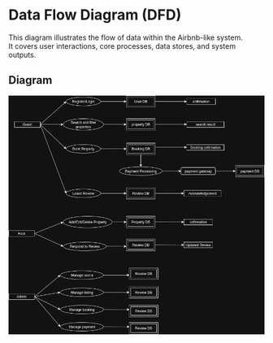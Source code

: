 # Data Flow Diagram (DFD)

This diagram illustrates the flow of data within the Airbnb-like system.  
It covers user interactions, core processes, data stores, and system outputs.

## Diagram
![Data Flow Diagram](./data-flow.png)
